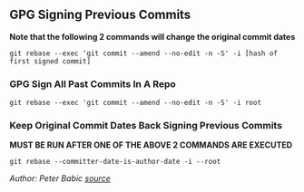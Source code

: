 ## GPG Signing Previous Commits

**Note that the following 2 commands will change the original commit dates**

`git rebase --exec 'git commit --amend --no-edit -n -S' -i [hash of first signed commit]`

### GPG Sign All Past Commits In A Repo

`git rebase --exec 'git commit --amend --no-edit -n -S' -i root`

### Keep Original Commit Dates Back Signing Previous Commits

**MUST BE RUN AFTER ONE OF THE ABOVE 2 COMMANDS ARE EXECUTED**

`git rebase --committer-date-is-author-date -i --root`

*Author: Peter Babic 
[source](https://peterbabic.dev/blog/git-sign-previous-commits-keeping-dates)*
